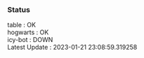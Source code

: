 ### Status


table : OK  
hogwarts : OK  
icy-bot : DOWN  
Latest Update : 2023-01-21 23:08:59.319258
